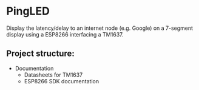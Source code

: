 # PingLED

Display the latency/delay to an internet node (e.g. Google) on a 7-segment display using a ESP8266 interfacing a TM1637.

  ## Project structure:
  * Documentation
    - Datasheets for TM1637
    - ESP8266 SDK documentation
